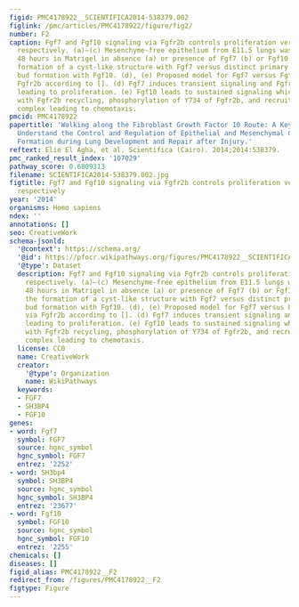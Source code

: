 ```yaml
---
figid: PMC4178922__SCIENTIFICA2014-538379.002
figlink: /pmc/articles/PMC4178922/figure/fig2/
number: F2
caption: Fgf7 and Fgf10 signaling via Fgfr2b controls proliferation versus chemotaxis,
  respectively. (a)–(c) Mesenchyme-free epithelium from E11.5 lungs was grown for
  48 hours in Matrigel in absence (a) or presence of Fgf7 (b) or Fgf10 (c). Note the
  formation of a cyst-like structure with Fgf7 versus distinct primary and secondary
  bud formation with Fgf10. (d), (e) Proposed model for Fgf7 versus Fgf10 action via
  Fgfr2b according to []. (d) Fgf7 induces transient signaling and Fgfr2b degradation
  leading to proliferation. (e) Fgf10 leads to sustained signaling which is associated
  with Fgfr2b recycling, phosphorylation of Y734 of Fgfr2b, and recruitment of p85/p110/SH3bp4
  complex leading to chemotaxis.
pmcid: PMC4178922
papertitle: 'Walking along the Fibroblast Growth Factor 10 Route: A Key Pathway to
  Understand the Control and Regulation of Epithelial and Mesenchymal Cell-Lineage
  Formation during Lung Development and Repair after Injury.'
reftext: Elie El Agha, et al. Scientifica (Cairo). 2014;2014:538379.
pmc_ranked_result_index: '107029'
pathway_score: 0.6809313
filename: SCIENTIFICA2014-538379.002.jpg
figtitle: Fgf7 and Fgf10 signaling via Fgfr2b controls proliferation versus chemotaxis,
  respectively
year: '2014'
organisms: Homo sapiens
ndex: ''
annotations: []
seo: CreativeWork
schema-jsonld:
  '@context': https://schema.org/
  '@id': https://pfocr.wikipathways.org/figures/PMC4178922__SCIENTIFICA2014-538379.002.html
  '@type': Dataset
  description: Fgf7 and Fgf10 signaling via Fgfr2b controls proliferation versus chemotaxis,
    respectively. (a)–(c) Mesenchyme-free epithelium from E11.5 lungs was grown for
    48 hours in Matrigel in absence (a) or presence of Fgf7 (b) or Fgf10 (c). Note
    the formation of a cyst-like structure with Fgf7 versus distinct primary and secondary
    bud formation with Fgf10. (d), (e) Proposed model for Fgf7 versus Fgf10 action
    via Fgfr2b according to []. (d) Fgf7 induces transient signaling and Fgfr2b degradation
    leading to proliferation. (e) Fgf10 leads to sustained signaling which is associated
    with Fgfr2b recycling, phosphorylation of Y734 of Fgfr2b, and recruitment of p85/p110/SH3bp4
    complex leading to chemotaxis.
  license: CC0
  name: CreativeWork
  creator:
    '@type': Organization
    name: WikiPathways
  keywords:
  - FGF7
  - SH3BP4
  - FGF10
genes:
- word: Fgf7
  symbol: FGF7
  source: hgnc_symbol
  hgnc_symbol: FGF7
  entrez: '2252'
- word: SH3bp4
  symbol: SH3BP4
  source: hgnc_symbol
  hgnc_symbol: SH3BP4
  entrez: '23677'
- word: Fgf10
  symbol: FGF10
  source: hgnc_symbol
  hgnc_symbol: FGF10
  entrez: '2255'
chemicals: []
diseases: []
figid_alias: PMC4178922__F2
redirect_from: /figures/PMC4178922__F2
figtype: Figure
---
```

